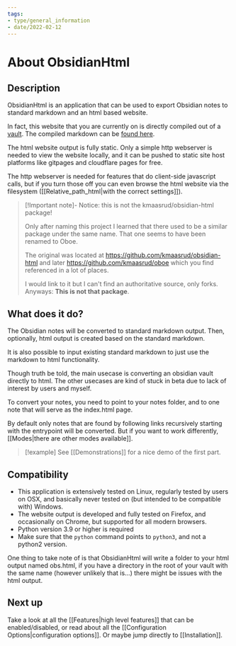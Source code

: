 ```yaml
---
tags:
- type/general_information
- date/2022-02-12
---
```


# About ObsidianHtml
## Description
ObsidianHtml is an application that can be used to export Obsidian notes to standard markdown and an html based website. 

In fact, this website that you are currently on is directly compiled out of a [vault](https://github.com/obsidian-html/obsidian-html.github.io/tree/main/__src/vault). The compiled markdown can be [found here](https://github.com/obsidian-html/obsidian-html.github.io/blob/main/md/index.md).

The html website output is fully static. Only a simple http webserver is needed to view the website locally, and it can be pushed to static site host platforms like gitpages and cloudflare pages for free. 

The http webserver is needed for features that do client-side javascript calls, but if you turn those off you can even browse the html website via the filesystem ([[Relative_path_html|with the correct settings]]). 

> [!Important note]- Notice: this is not the kmaasrud/obsidian-html package!
>
> Only after naming this project I learned that there used to be a similar package under the same name. That one seems to have been renamed to Oboe. 
> 
> The original was located at https://github.com/kmaasrud/obsidian-html and later https://github.com/kmaasrud/oboe which you find referenced in a lot of places. 
> 
> I would link to it but I can't find an authoritative source, only forks. 
> Anyways: **This is not that package**.

## What does it do?
The Obsidian notes will be converted to standard markdown output. Then, optionally, html output is created based on the standard markdown.

It is also possible to input existing standard markdown to just use the markdown to html functionality.

Though truth be told, the main usecase is converting an obsidian vault directly to html. The other usecases are kind of stuck in beta due to lack of interest by users and myself.

To convert your notes, you need to point to your notes folder, and to one note that will serve as the index.html page.

By default only notes that are found by following links recursively starting with the entrypoint will be converted. But if you want to work differently, [[Modes|there are other modes available]].

> [!example]
> See [[Demonstrations]] for a nice demo of the first part.

## Compatibility
- This application is extensively tested on Linux, regularly tested by users on OSX, and basically never tested on (but intended to be compatible with) Windows.
- The website output is developed and fully tested on Firefox, and occasionally on Chrome, but supported for all modern browsers.
- Python version 3.9 or higher is required
- Make sure that the `python` command points to `python3`, and not a python2 version.

One thing to take note of is that ObsidianHtml will write a folder to your html output named obs.html, if you have a directory in the root of your vault with the same name (however unlikely that is...) there might be issues with the html output.

## Next up
Take a look at all the [[Features|high level features]] that can be enabled/disabled, or read about all the [[Configuration Options|configuration options]]. Or maybe jump directly to [[Installation]].